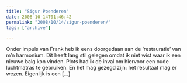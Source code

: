 ```yaml
---
title: "Sigur Poenderen"
date: 2008-10-14T01:46:42
permalink: "2008/10/14/sigur-poenderen/"
tags: ["archive"]

---
```

Onder impuls van Frank heb ik eens doorgedaan aan de ‘restauratie’ van m’n harmonium. Dit heeft lang stil gelegen omdat ik niet wist waar ik een nieuwe balg kon vinden. Plots had ik de inval om hiervoor een oude luchtmatras te gebruiken. En het mag gezegd zijn: het resultaat mag er wezen. Eigenlijk is een \[…\]

